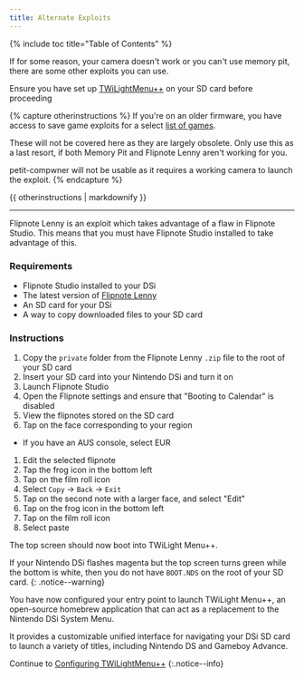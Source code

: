 ```yaml
---
title: Alternate Exploits
---
```


{% include toc title="Table of Contents" %}

If for some reason, your camera doesn't work or you can't use memory pit, there are some other exploits you can use.

Ensure you have set up [TWiLightMenu++](http://localhost:4000/launching-the-exploit#twilight-menu) on your SD card before proceeding

{% capture otherinstructions %}
If you're on an older firmware, you have access to save game exploits for a select [list of games](https://dsibrew.org/wiki/DSi_exploits#DSiWare(True_DSi-Mode)_Exploits).

These will not be covered here as they are largely obsolete. Only use this as a last resort, if both Memory Pit and Flipnote Lenny aren't working for you.

petit-compwner will not be usable as it requires a working camera to launch the exploit.
{% endcapture %}

<div class="notice--primary">{{ otherinstructions | markdownify }}</div>

---

Flipnote Lenny is an exploit which takes advantage of a flaw in Flipnote Studio. This means that you must have Flipnote Studio installed to take advantage of this.

### Requirements

- Flipnote Studio installed to your DSi
- The latest version of [Flipnote Lenny](https://davejmurphy.com/%CD%A1-%CD%9C%CA%96-%CD%A1/)
- An SD card for your DSi
- A way to copy downloaded files to your SD card

### Instructions

1. Copy the `private` folder from the Flipnote Lenny `.zip` file to the root of your SD card
1. Insert your SD card into your Nintendo DSi and turn it on
1. Launch Flipnote Studio
1. Open the Flipnote settings and ensure that "Booting to Calendar" is disabled
1. View the flipnotes stored on the SD card
1. Tap on the face corresponding to your region
  - If you have an AUS console, select EUR
1. Edit the selected flipnote
1. Tap the frog icon in the bottom left
1. Tap on the film roll icon
1. Select `Copy` -> `Back` -> `Exit`
1. Tap on the second note with a larger face, and select "Edit"
1. Tap on the frog icon in the bottom left
1. Tap on the film roll icon
1. Select paste

The top screen should now boot into TWiLight Menu++.

If your Nintendo DSi flashes magenta but the top screen turns green while the bottom is white, then you do not have `BOOT.NDS` on the root of your SD card.
{: .notice--warning}

You have now configured your entry point to launch TWiLight Menu++, an open-source homebrew application that can act as a replacement to the Nintendo DSi System Menu.

It provides a customizable unified interface for navigating your DSi SD card to launch a variety of titles, including Nintendo DS and Gameboy Advance.

Continue to [Configuring TWiLightMenu++](http://localhost:4000/launching-the-exploit#section-iii---configuring-twilightmenu)
{:.notice--info}
